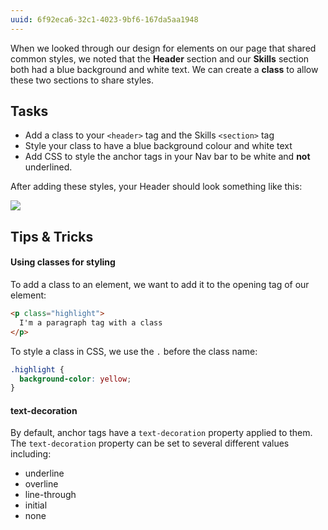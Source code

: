 ```yaml
---
uuid: 6f92eca6-32c1-4023-9bf6-167da5aa1948
---
```


When we looked through our design for elements on our page that shared common styles, we noted that the **Header** section and our **Skills** section both had a blue background and white text. We can create a **class** to allow these two sections to share styles.

## Tasks

- Add a class to your `<header>` tag and the Skills `<section>` tag
- Style your class to have a blue background colour and white text
- Add CSS to style the anchor tags in your Nav bar to be white and **not** underlined.

After adding these styles, your Header should look something like this:

![](https://cl.ly/2P2l27213r1W/Image%202017-09-25%20at%209.33.42%20PM.png)

## Tips & Tricks

#### Using classes for styling

To add a class to an element, we want to add it to the opening tag of our element:

```html
<p class="highlight">
  I'm a paragraph tag with a class
</p>
```

To style a class in CSS, we use the `.` before the class name:

```css
.highlight {
  background-color: yellow;
}
```

#### text-decoration

By default, anchor tags have a `text-decoration` property applied to them. The `text-decoration` property can be set to several different values including:

- underline
- overline
- line-through
- initial
- none
